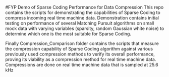 #FYP Demo of Sparse Coding Performance for Data Compression
This repo contains the scripts for demonstrating the capabilities of Sparse Coding to compress incoming real time machine data. Demonstration contains initial testing on performance of several Matching Pursuit algorithms on small mock data with varying variables (sparsity, random Gaussian white noise) to determine which one is the most suitable for Sparse Coding. 

Finally Compression_Comparison folder contains the scripts that measure the compression capability of Sparse Coding algorithm against various previously used compression methods to verify its overall performance, proving its viability as a compression method for real time machine data. Compressions are done on real time machine data that is sampled at 25.6 kHz
